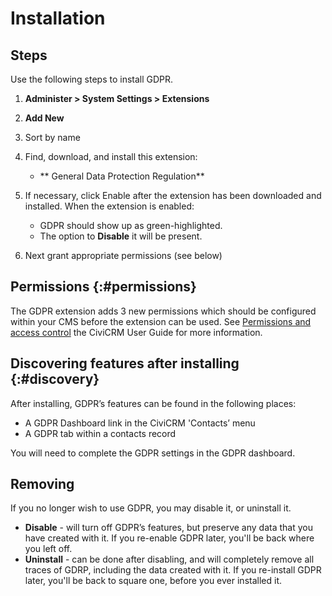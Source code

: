 # Installation

## Steps

Use the following steps to install GDPR.

1. **Administer > System Settings > Extensions**
1. **Add New**
1. Sort by name
1. Find, download, and install this extension:
    * ** General Data Protection Regulation**

1. If necessary, click Enable after the extension has been downloaded and installed. When the extension is enabled:

    * GDPR should show up as green-highlighted.
    * The option to **Disable** it will be present.

1. Next grant appropriate permissions (see below)

## Permissions {:#permissions}

The GDPR extension adds 3 new permissions which should be configured within your CMS before the extension can be used.
See [Permissions and access control](https://docs.civicrm.org/user/en/latest/initial-set-up/permissions-and-access-control) the CiviCRM User Guide for more information.


## Discovering features after installing {:#discovery}

After installing, GDPR’s features can be found in the following places:

* A GDPR Dashboard link in the CiviCRM 'Contacts’ menu
* A GDPR tab within a contacts record

You will need to complete the GDPR settings in the GDPR dashboard.

## Removing

If you no longer wish to use GDPR, you may disable it, or uninstall it.

* **Disable** - will turn off GDPR’s features, but preserve any data that you have created with it. If you re-enable GDPR later, you'll be back where you left off. 
* **Uninstall** - can be done after disabling, and will completely remove all traces of GDRP, including the data created with it. If you re-install GDPR later, you'll be back to square one, before you ever installed it.

